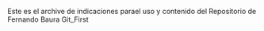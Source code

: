 Este es el archive de indicaciones parael uso y contenido del Repositorio de Fernando Baura Git_First
